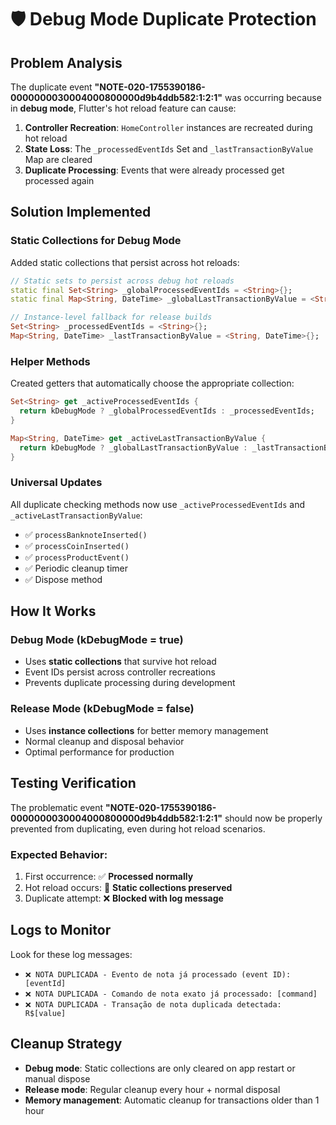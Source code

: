 # 🛡️ Debug Mode Duplicate Protection

## Problem Analysis

The duplicate event **"NOTE-020-1755390186-0000000030004000800000d9b4ddb582:1:2:1"** was occurring because in **debug mode**, Flutter's hot reload feature can cause:

1. **Controller Recreation**: `HomeController` instances are recreated during hot reload
2. **State Loss**: The `_processedEventIds` Set and `_lastTransactionByValue` Map are cleared
3. **Duplicate Processing**: Events that were already processed get processed again

## Solution Implemented

### Static Collections for Debug Mode

Added static collections that persist across hot reloads:

```dart
// Static sets to persist across debug hot reloads
static final Set<String> _globalProcessedEventIds = <String>{};
static final Map<String, DateTime> _globalLastTransactionByValue = <String, DateTime>{};

// Instance-level fallback for release builds
Set<String> _processedEventIds = <String>{};
Map<String, DateTime> _lastTransactionByValue = <String, DateTime>{};
```

### Helper Methods

Created getters that automatically choose the appropriate collection:

```dart
Set<String> get _activeProcessedEventIds {
  return kDebugMode ? _globalProcessedEventIds : _processedEventIds;
}

Map<String, DateTime> get _activeLastTransactionByValue {
  return kDebugMode ? _globalLastTransactionByValue : _lastTransactionByValue;
}
```

### Universal Updates

All duplicate checking methods now use `_activeProcessedEventIds` and `_activeLastTransactionByValue`:

-   ✅ `processBanknoteInserted()`
-   ✅ `processCoinInserted()`
-   ✅ `processProductEvent()`
-   ✅ Periodic cleanup timer
-   ✅ Dispose method

## How It Works

### Debug Mode (kDebugMode = true)

-   Uses **static collections** that survive hot reload
-   Event IDs persist across controller recreations
-   Prevents duplicate processing during development

### Release Mode (kDebugMode = false)

-   Uses **instance collections** for better memory management
-   Normal cleanup and disposal behavior
-   Optimal performance for production

## Testing Verification

The problematic event **"NOTE-020-1755390186-0000000030004000800000d9b4ddb582:1:2:1"** should now be properly prevented from duplicating, even during hot reload scenarios.

### Expected Behavior:

1. First occurrence: ✅ **Processed normally**
2. Hot reload occurs: 🔄 **Static collections preserved**
3. Duplicate attempt: ❌ **Blocked with log message**

## Logs to Monitor

Look for these log messages:

-   `❌ NOTA DUPLICADA - Evento de nota já processado (event ID): [eventId]`
-   `❌ NOTA DUPLICADA - Comando de nota exato já processado: [command]`
-   `❌ NOTA DUPLICADA - Transação de nota duplicada detectada: R$[value]`

## Cleanup Strategy

-   **Debug mode**: Static collections are only cleared on app restart or manual dispose
-   **Release mode**: Regular cleanup every hour + normal disposal
-   **Memory management**: Automatic cleanup for transactions older than 1 hour
